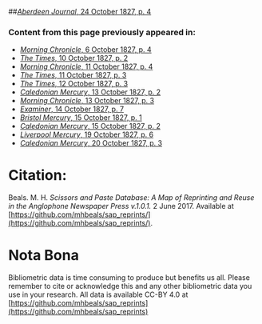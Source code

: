 ##[*Aberdeen Journal*, 24 October 1827, p. 4](https://mhbeals.github.io/sap_html/Aberdeen-Journal/Aberdeen-Journal-24-October-1827-p-4)

### Content from this page previously appeared in:
+ [*Morning Chronicle*, 6 October 1827, p. 4](https://mhbeals.github.io/sap_html/Morning-Chronicle/Morning-Chronicle-6-October-1827-p-4)
+ [*The Times*, 10 October 1827, p. 2](https://mhbeals.github.io/sap_html/The-Times/The-Times-10-October-1827-p-2)
+ [*Morning Chronicle*, 11 October 1827, p. 4](https://mhbeals.github.io/sap_html/Morning-Chronicle/Morning-Chronicle-11-October-1827-p-4)
+ [*The Times*, 11 October 1827, p. 3](https://mhbeals.github.io/sap_html/The-Times/The-Times-11-October-1827-p-3)
+ [*The Times*, 12 October 1827, p. 3](https://mhbeals.github.io/sap_html/The-Times/The-Times-12-October-1827-p-3)
+ [*Caledonian Mercury*, 13 October 1827, p. 2](https://mhbeals.github.io/sap_html/Caledonian-Mercury/Caledonian-Mercury-13-October-1827-p-2)
+ [*Morning Chronicle*, 13 October 1827, p. 3](https://mhbeals.github.io/sap_html/Morning-Chronicle/Morning-Chronicle-13-October-1827-p-3)
+ [*Examiner*, 14 October 1827, p. 7](https://mhbeals.github.io/sap_html/Examiner/Examiner-14-October-1827-p-7)
+ [*Bristol Mercury*, 15 October 1827, p. 1](https://mhbeals.github.io/sap_html/Bristol-Mercury/Bristol-Mercury-15-October-1827-p-1)
+ [*Caledonian Mercury*, 15 October 1827, p. 2](https://mhbeals.github.io/sap_html/Caledonian-Mercury/Caledonian-Mercury-15-October-1827-p-2)
+ [*Liverpool Mercury*, 19 October 1827, p. 6](https://mhbeals.github.io/sap_html/Liverpool-Mercury/Liverpool-Mercury-19-October-1827-p-6)
+ [*Caledonian Mercury*, 20 October 1827, p. 3](https://mhbeals.github.io/sap_html/Caledonian-Mercury/Caledonian-Mercury-20-October-1827-p-3)
                    
# Citation: 

Beals. M. H. *Scissors and Paste Database: A Map of Reprinting and Reuse in the Anglophone Newspaper Press v.1.0.1.* 2 June 2017. Available at [https://github.com/mhbeals/sap_reprints/](https://github.com/mhbeals/sap_reprints/). 
                    
# Nota Bona

Bibliometric data is time consuming to produce but benefits us all. Please remember to cite or acknowledge this and any other bibliometric data you use in your research. All data is available CC-BY 4.0 at [https://github.com/mhbeals/sap_reprints](https://github.com/mhbeals/sap_reprints)